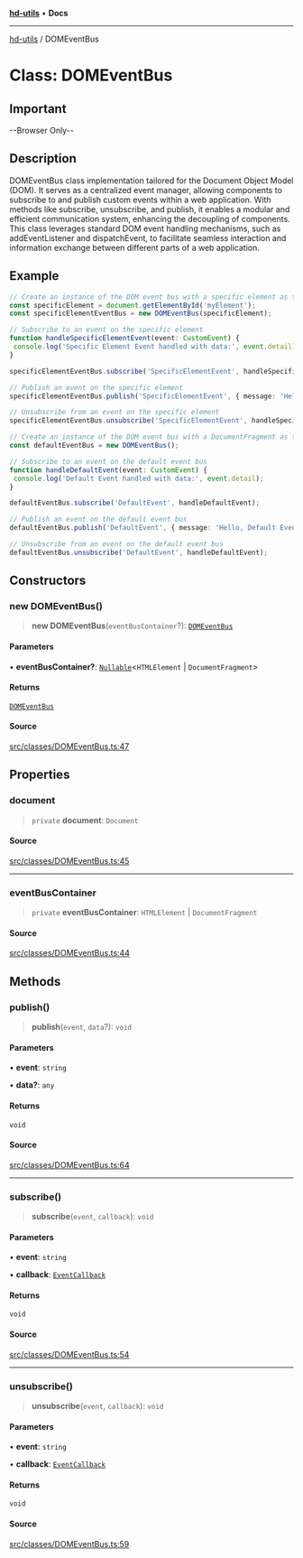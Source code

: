 [**hd-utils**](../README.md) • **Docs**

***

[hd-utils](../globals.md) / DOMEventBus

# Class: DOMEventBus

## Important

--Browser Only--

## Description

DOMEventBus class implementation tailored for the Document Object Model (DOM). It serves as a centralized event manager, allowing components to subscribe to and publish custom events within a web application. With methods like subscribe, unsubscribe, and publish, it enables a modular and efficient communication system, enhancing the decoupling of components. This class leverages standard DOM event handling mechanisms, such as addEventListener and dispatchEvent, to facilitate seamless interaction and information exchange between different parts of a web application.

## Example

```ts
// Create an instance of the DOM event bus with a specific element as the eventBusContainer
const specificElement = document.getElementById('myElement');
const specificElementEventBus = new DOMEventBus(specificElement);

// Subscribe to an event on the specific element
function handleSpecificElementEvent(event: CustomEvent) {
 console.log('Specific Element Event handled with data:', event.detail);
}

specificElementEventBus.subscribe('SpecificElementEvent', handleSpecificElementEvent);

// Publish an event on the specific element
specificElementEventBus.publish('SpecificElementEvent', { message: 'Hello, Specific Element Event!' });

// Unsubscribe from an event on the specific element
specificElementEventBus.unsubscribe('SpecificElementEvent', handleSpecificElementEvent);

// Create an instance of the DOM event bus with a DocumentFragment as the eventBusContainer
const defaultEventBus = new DOMEventBus();

// Subscribe to an event on the default event bus
function handleDefaultEvent(event: CustomEvent) {
 console.log('Default Event handled with data:', event.detail);
}

defaultEventBus.subscribe('DefaultEvent', handleDefaultEvent);

// Publish an event on the default event bus
defaultEventBus.publish('DefaultEvent', { message: 'Hello, Default Event!' });

// Unsubscribe from an event on the default event bus
defaultEventBus.unsubscribe('DefaultEvent', handleDefaultEvent);
```

## Constructors

### new DOMEventBus()

> **new DOMEventBus**(`eventBusContainer`?): [`DOMEventBus`](DOMEventBus.md)

#### Parameters

• **eventBusContainer?**: [`Nullable`](../type-aliases/Nullable.md)\<`HTMLElement` \| `DocumentFragment`\>

#### Returns

[`DOMEventBus`](DOMEventBus.md)

#### Source

[src/classes/DOMEventBus.ts:47](https://github.com/AhmadHddad/h-utils/blob/8e9e542f98b1a43a336ce585dc8666b21b0e894d/src/classes/DOMEventBus.ts#L47)

## Properties

### document

> `private` **document**: `Document`

#### Source

[src/classes/DOMEventBus.ts:45](https://github.com/AhmadHddad/h-utils/blob/8e9e542f98b1a43a336ce585dc8666b21b0e894d/src/classes/DOMEventBus.ts#L45)

***

### eventBusContainer

> `private` **eventBusContainer**: `HTMLElement` \| `DocumentFragment`

#### Source

[src/classes/DOMEventBus.ts:44](https://github.com/AhmadHddad/h-utils/blob/8e9e542f98b1a43a336ce585dc8666b21b0e894d/src/classes/DOMEventBus.ts#L44)

## Methods

### publish()

> **publish**(`event`, `data`?): `void`

#### Parameters

• **event**: `string`

• **data?**: `any`

#### Returns

`void`

#### Source

[src/classes/DOMEventBus.ts:64](https://github.com/AhmadHddad/h-utils/blob/8e9e542f98b1a43a336ce585dc8666b21b0e894d/src/classes/DOMEventBus.ts#L64)

***

### subscribe()

> **subscribe**(`event`, `callback`): `void`

#### Parameters

• **event**: `string`

• **callback**: [`EventCallback`](../type-aliases/EventCallback.md)

#### Returns

`void`

#### Source

[src/classes/DOMEventBus.ts:54](https://github.com/AhmadHddad/h-utils/blob/8e9e542f98b1a43a336ce585dc8666b21b0e894d/src/classes/DOMEventBus.ts#L54)

***

### unsubscribe()

> **unsubscribe**(`event`, `callback`): `void`

#### Parameters

• **event**: `string`

• **callback**: [`EventCallback`](../type-aliases/EventCallback.md)

#### Returns

`void`

#### Source

[src/classes/DOMEventBus.ts:59](https://github.com/AhmadHddad/h-utils/blob/8e9e542f98b1a43a336ce585dc8666b21b0e894d/src/classes/DOMEventBus.ts#L59)
